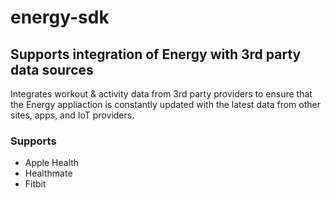 # energy-sdk

## Supports integration of Energy with 3rd party data sources

Integrates workout & activity data from 3rd party providers to ensure that the Energy appliaction is constantly updated with the latest data from other sites, apps, and IoT providers.

### Supports

-   Apple Health
-   Healthmate
-   Fitbit
